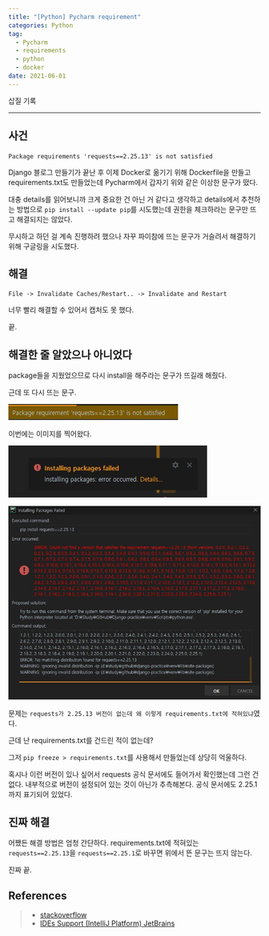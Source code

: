 ```yaml
---  
title: "[Python] Pycharm requirement"  
categories: Python  
tag:
  - Pycharm
  - requirements
  - python
  - docker
date: 2021-06-01
---  
```


삽질 기록

---

## 사건

`Package requirements 'requests==2.25.13' is not satisfied`

Django 블로그 만들기가 끝난 후 이제 Docker로 옮기기 위해 Dockerfile을 만들고 requirements.txt도 만들었는데 Pycharm에서 갑자기 위와 같은 이상한 문구가 떴다.

대충 details를 읽어보니까 크게 중요한 건 아닌 거 같다고 생각하고 details에서 추천하는 방법으로 `pip install --update pip`를 시도했는데 권한을 체크하라는 문구만 뜨고 해결되지는 않았다.

무시하고 하던 걸 계속 진행하려 했으나 자꾸 파이참에 뜨는 문구가 거슬려서 해결하기 위해 구글링을 시도했다.

## 해결

`File -> Invalidate Caches/Restart.. -> Invalidate and Restart`

너무 빨리 해결할 수 있어서 캡처도 못 했다.

끝.

## 해결한 줄 알았으나 아니었다

package들을 지웠었으므로 다시 install을 해주라는 문구가 뜨길래 해줬다.

근데 또 다시 뜨는 문구.

![문구](/assets/images/package-requirement.jpg)  

이번에는 이미지를 찍어왔다.

![details](/assets/images/installing-packages-failed.jpg)

![더 상세한 details](/assets/images/pycharm-details.jpg)

문제는 `requests가 2.25.13 버전이 없는데 왜 이렇게 requirements.txt에 적혀있냐`였다.

근데 난 requirements.txt를 건드린 적이 없는데? 

그저 `pip freeze > requirements.txt`를 사용해서 만들었는데 상당히 억울하다.

혹시나 이런 버전이 있나 싶어서 requests 공식 문서에도 들어가서 확인했는데 그런 건 없다. 내부적으로 버전이 설정되어 있는 것이 아닌가 추측해본다. 공식 문서에도 2.25.1까지 표기되어 있었다.

## 진짜 해결

어쨌든 해결 방법은 엄청 간단하다. requirements.txt에 적혀있는 `requests==2.25.13`을 `requests==2.25.1`로 바꾸면 위에서 뜬 문구는 뜨지 않는다.

진짜 끝.

## References

>- [stackoverflow](https://stackoverflow.com/questions/55306431/pycharm-warns-package-requirement-not-satisfied-when-using-pipenv-to-install-pac)  
>- [IDEs Support (IntelliJ Platform) JetBrains](https://intellij-support.jetbrains.com/hc/en-us/community/posts/360001522219-Package-requirements-not-satisfied-though-they-are-?page=1#community_comment_360000242119)  
